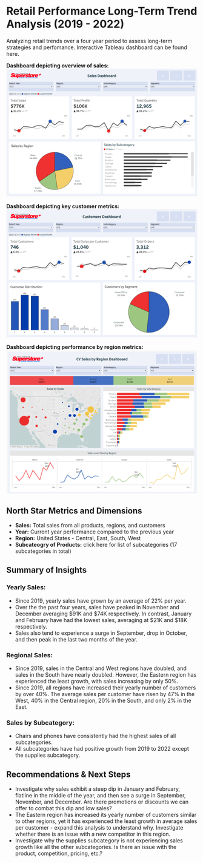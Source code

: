 # Retail Performance Long-Term Trend Analysis (2019 - 2022)
Analyzing retail trends over a four year period to assess long-term strategies and perfomance. Interactive Tableau dashboard can be found here.

**Dashboard depicting overview of sales:**
![Sales Dashboard](https://github.com/TammyCarrick/Retail-Data-Analysis/blob/main/Sales%20Dashboard.png)

**Dashboard depicting key customer metrics:**
![Customer Dashboard](https://github.com/TammyCarrick/Retail-Data-Analysis/blob/main/Customer%20Dashboard.png)

**Dashboard depicting performance by region metrics:**
![Regional Dashboard](https://github.com/TammyCarrick/Retail-Data-Analysis/blob/main/Regional%20Dashboard.png)

## North Star Metrics and Dimensions

- **Sales:** Total sales from all products, regions, and customers
- **Year:** Current year performance compared to the previous year
- **Region:** United States - Central, East, South, West
- **Subcateogry of Products:** click here for list of subcategories (17 subcategories in total)

## Summary of Insights

### Yearly Sales:
- Since 2019, yearly sales have grown by an average of 22% per year.
- Over the the past four years, sales have peaked in November and December averaging $91K and $74K respectively. In contrast, January and February have had the lowest sales, averaging at $21K and $18K respectively.
- Sales also tend to experience a surge in September, drop in October, and then peak in the last two months of the year.

### Regional Sales: 
- Since 2019, sales in the Central and West regions have doubled, and sales in the South have nearly doubled. However, the Eastern region has experienced the least growth, with sales increasing by only 50%.
- Since 2019, all regions have increased their yearly number of customers by over 40%. The average sales per customer have risen by 47% in the West, 40% in the Central region, 20% in the South, and only 2% in the East.

### Sales by Subcategory:
- Chairs and phones have consistently had the highest sales of all subcategories.
- All subcategories have had positive growth from 2019 to 2022 except the supplies subcategory.

## Recommendations & Next Steps
- Investigate why sales exhibit a steep dip in January and February, flatline in the middle of the year, and then see a surge in September, November, and December. Are there promotions or discounts we can offer to combat this dip and low sales?
- The Eastern region has increased its yearly number of customers similar to other regions, yet it has experienced the least growth in average sales per customer - expand this analysis to understand why. Investigate whether there is an issue with a new competitor in this region.
- Investigate why the supplies subcategory is not experiencing sales growth like all the other subcategories. Is there an issue with the product, competition, pricing, etc.?
